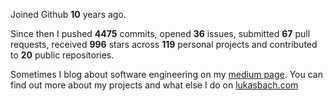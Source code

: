 Joined Github **10** years ago.

Since then I pushed **4475** commits, opened **36** issues, submitted **67** pull requests, received **996** stars across **119** personal projects and contributed to **20** public repositories.

Sometimes I blog about software engineering on my [medium page](https://medium.com/@lukasbach). You can find out more about my projects and what else I do on [lukasbach.com](https://lukasbach.com)
